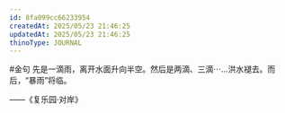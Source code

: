 ```yaml
---
id: 8fa099cc66233954
createdAt: 2025/05/23 21:46:25
updatedAt: 2025/05/23 21:46:25
thinoType: JOURNAL
---
```

#金句 先是一滴雨，离开水面升向半空。然后是两滴、三滴⋯…洪水褪去。而后，“暴雨”将临。

——《复乐园·对岸》